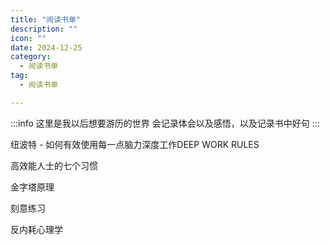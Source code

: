 ```yaml
---
title: "阅读书单"
description: ""
icon: ""
date: 2024-12-25
category:
  - 阅读书单
tag:
  - 阅读书单

---
```

:::info
这里是我以后想要游历的世界
会记录体会以及感悟，以及记录书中好句
:::

纽波特 - 如何有效使用每一点脑力深度工作DEEP WORK RULES

高效能人士的七个习惯

金字塔原理

刻意练习

反内耗心理学